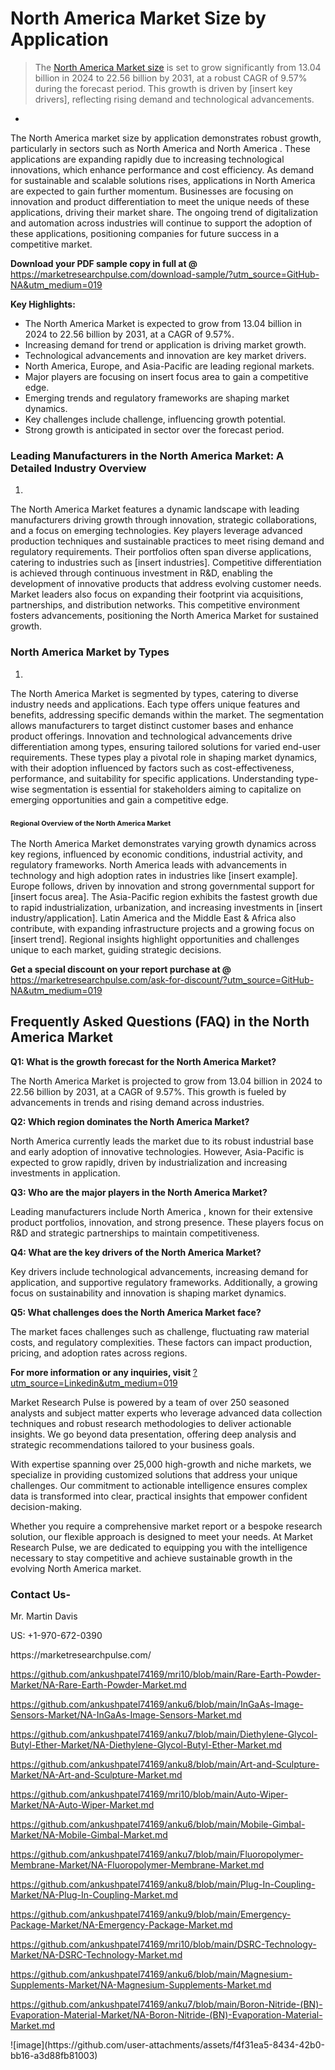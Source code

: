 <h1>North America  Market&nbsp;Size by Application</h1><blockquote><p>The <a href="https://marketresearchpulse.com/download-sample/?utm_source=GitHub-NA&amp;utm_medium=019">North America  Market size</a> is set to grow significantly from 13.04 billion in 2024 to 22.56 billion by 2031, at a robust CAGR of 9.57% during the forecast period. This growth is driven by [insert key drivers], reflecting rising demand and technological advancements.</p></blockquote><ul><li></li></ul><p>The North America  market size by application demonstrates robust growth, particularly in sectors such as North America  and North America . These applications are expanding rapidly due to increasing technological innovations, which enhance performance and cost efficiency. As demand for sustainable and scalable solutions rises, applications in North America  are expected to gain further momentum. Businesses are focusing on innovation and product differentiation to meet the unique needs of these applications, driving their market share. The ongoing trend of digitalization and automation across industries will continue to support the adoption of these applications, positioning companies for future success in a competitive market.</p><p><strong>Download your PDF sample copy in full at @ </strong><a href="https://marketresearchpulse.com/download-sample/?utm_source=GitHub-NA&amp;utm_medium=019">https://marketresearchpulse.com/download-sample/?utm_source=GitHub-NA&amp;utm_medium=019</a></p><p><strong>Key Highlights: </strong></p><ul><li>The North America  Market is expected to grow from 13.04 billion in 2024 to 22.56 billion by 2031, at a CAGR of 9.57%.</li><li>Increasing demand for trend or application is driving market growth.</li><li>Technological advancements and innovation are key market drivers.</li><li>North America, Europe, and Asia-Pacific are leading regional markets.</li><li>Major players are focusing on insert focus area to gain a competitive edge.</li><li>Emerging trends and regulatory frameworks are shaping market dynamics.</li><li>Key challenges include challenge, influencing growth potential.</li><li>Strong growth is anticipated in sector over the forecast period.</li></ul><h3>Leading Manufacturers in the North America  Market: A Detailed Industry Overview</h3><ol><li></li></ol><div class="flex max-w-full flex-col flex-grow"><div class="min-h-8 text-message flex w-full flex-col items-end gap-2 whitespace-normal break-words [.text-message+&amp;]:mt-5" dir="auto" data-message-author-role="assistant" data-message-id="fd8432e4-4910-450d-b182-61b7bfb0a01f" data-message-model-slug="gpt-4o"><div class="flex w-full flex-col gap-1 empty:hidden first:pt-[3px]"><div class="markdown prose w-full break-words dark:prose-invert light"><p>The North America  Market features a dynamic landscape with leading manufacturers driving growth through innovation, strategic collaborations, and a focus on emerging technologies. Key players leverage advanced production techniques and sustainable practices to meet rising demand and regulatory requirements. Their portfolios often span diverse applications, catering to industries such as [insert industries]. Competitive differentiation is achieved through continuous investment in R&amp;D, enabling the development of innovative products that address evolving customer needs. Market leaders also focus on expanding their footprint via acquisitions, partnerships, and distribution networks. This competitive environment fosters advancements, positioning the North America  Market for sustained growth.</p></div></div></div></div><h3>North America  Market by Types</h3><ol><li></li></ol><div class="flex max-w-full flex-col flex-grow"><div class="min-h-8 text-message flex w-full flex-col items-end gap-2 whitespace-normal break-words [.text-message+&amp;]:mt-5" dir="auto" data-message-author-role="assistant" data-message-id="084470be-0bb7-4664-bddf-5156b4f41249" data-message-model-slug="gpt-4o-mini"><div class="flex w-full flex-col gap-1 empty:hidden first:pt-[3px]"><div class="markdown prose w-full break-words dark:prose-invert light"><p>The North America  Market is segmented by types, catering to diverse industry needs and applications. Each type offers unique features and benefits, addressing specific demands within the market. The segmentation allows manufacturers to target distinct customer bases and enhance product offerings. Innovation and technological advancements drive differentiation among types, ensuring tailored solutions for varied end-user requirements. These types play a pivotal role in shaping market dynamics, with their adoption influenced by factors such as cost-effectiveness, performance, and suitability for specific applications. Understanding type-wise segmentation is essential for stakeholders aiming to capitalize on emerging opportunities and gain a competitive edge.</p></div></div></div></div><h3><span style="font-size: 11px;">Regional Overview of the North America  Market</span></h3><div class="flex max-w-full flex-col flex-grow"><div class="min-h-8 text-message flex w-full flex-col items-end gap-2 whitespace-normal break-words [.text-message+&amp;]:mt-5" dir="auto" data-message-author-role="assistant" data-message-id="e9038762-ce64-4e30-91c9-9bd413514231" data-message-model-slug="gpt-4o-mini"><div class="flex w-full flex-col gap-1 empty:hidden first:pt-[3px]"><div class="markdown prose w-full break-words dark:prose-invert light"><p>The North America  Market demonstrates varying growth dynamics across key regions, influenced by economic conditions, industrial activity, and regulatory frameworks. North America leads with advancements in technology and high adoption rates in industries like [insert example]. Europe follows, driven by innovation and strong governmental support for [insert focus area]. The Asia-Pacific region exhibits the fastest growth due to rapid industrialization, urbanization, and increasing investments in [insert industry/application]. Latin America and the Middle East &amp; Africa also contribute, with expanding infrastructure projects and a growing focus on [insert trend]. Regional insights highlight opportunities and challenges unique to each market, guiding strategic decisions.</p></div></div></div></div><p><strong>Get a special discount on your report purchase at @ </strong><a href="https://marketresearchpulse.com/ask-for-discount/?utm_source=GitHub-NA&amp;utm_medium=019">https://marketresearchpulse.com/ask-for-discount/?utm_source=GitHub-NA&amp;utm_medium=019</a></p><h2>Frequently Asked Questions (FAQ) in the North America  Market</h2><p><strong>Q1: What is the growth forecast for the North America  Market?</strong></p><p>The North America  Market is projected to grow from 13.04 billion in 2024 to 22.56 billion by 2031, at a CAGR of 9.57%. This growth is fueled by advancements in trends and rising demand across industries.</p><p><strong>Q2: Which region dominates the North America  Market?</strong></p><p>North America currently leads the market due to its robust industrial base and early adoption of innovative technologies. However, Asia-Pacific is expected to grow rapidly, driven by industrialization and increasing investments in application.</p><p><strong>Q3: Who are the major players in the North America  Market?</strong></p><p>Leading manufacturers include North America , known for their extensive product portfolios, innovation, and strong presence. These players focus on R&amp;D and strategic partnerships to maintain competitiveness.</p><p><strong>Q4: What are the key drivers of the North America  Market?</strong></p><p>Key drivers include technological advancements, increasing demand for application, and supportive regulatory frameworks. Additionally, a growing focus on sustainability and innovation is shaping market dynamics.</p><p><strong>Q5: What challenges does the North America  Market face?</strong></p><p>The market faces challenges such as challenge, fluctuating raw material costs, and regulatory complexities. These factors can impact production, pricing, and adoption rates across regions.</p><p><strong>For more information or any inquiries, visit&nbsp;</strong><a href="?utm_source=Linkedin&utm_medium=019">?utm_source=Linkedin&utm_medium=019</a></p><p>Market Research Pulse is powered by a team of over 250 seasoned analysts and subject matter experts who leverage advanced data collection techniques and robust research methodologies to deliver actionable insights. We go beyond data presentation, offering deep analysis and strategic recommendations tailored to your business goals.</p><p>With expertise spanning over 25,000 high-growth and niche markets, we specialize in providing customized solutions that address your unique challenges. Our commitment to actionable intelligence ensures complex data is transformed into clear, practical insights that empower confident decision-making.</p><p>Whether you require a comprehensive market report or a bespoke research solution, our flexible approach is designed to meet your needs. At Market Research Pulse, we are dedicated to equipping you with the intelligence necessary to stay competitive and achieve sustainable growth in the evolving North America  market.</p><h3><strong>Contact Us-</strong></h3><p>Mr. Martin Davis</p><p>US: +1-970-672-0390</p><p>https://marketresearchpulse.com/</p><p><a href="https://github.com/ankushpatel74169/mri10/blob/main/Rare-Earth-Powder-Market/NA-Rare-Earth-Powder-Market.md">https://github.com/ankushpatel74169/mri10/blob/main/Rare-Earth-Powder-Market/NA-Rare-Earth-Powder-Market.md</a></p><p><a href="https://github.com/ankushpatel74169/anku6/blob/main/InGaAs-Image-Sensors-Market/NA-InGaAs-Image-Sensors-Market.md">https://github.com/ankushpatel74169/anku6/blob/main/InGaAs-Image-Sensors-Market/NA-InGaAs-Image-Sensors-Market.md</a></p><p><a href="https://github.com/ankushpatel74169/anku7/blob/main/Diethylene-Glycol-Butyl-Ether-Market/NA-Diethylene-Glycol-Butyl-Ether-Market.md">https://github.com/ankushpatel74169/anku7/blob/main/Diethylene-Glycol-Butyl-Ether-Market/NA-Diethylene-Glycol-Butyl-Ether-Market.md</a></p><p><a href="https://github.com/ankushpatel74169/anku8/blob/main/Art-and-Sculpture-Market/NA-Art-and-Sculpture-Market.md">https://github.com/ankushpatel74169/anku8/blob/main/Art-and-Sculpture-Market/NA-Art-and-Sculpture-Market.md</a></p><p><a href="https://github.com/ankushpatel74169/mri10/blob/main/Auto-Wiper-Market/NA-Auto-Wiper-Market.md">https://github.com/ankushpatel74169/mri10/blob/main/Auto-Wiper-Market/NA-Auto-Wiper-Market.md</a></p><p><a href="https://github.com/ankushpatel74169/anku6/blob/main/Mobile-Gimbal-Market/NA-Mobile-Gimbal-Market.md">https://github.com/ankushpatel74169/anku6/blob/main/Mobile-Gimbal-Market/NA-Mobile-Gimbal-Market.md</a></p><p><a href="https://github.com/ankushpatel74169/anku7/blob/main/Fluoropolymer-Membrane-Market/NA-Fluoropolymer-Membrane-Market.md">https://github.com/ankushpatel74169/anku7/blob/main/Fluoropolymer-Membrane-Market/NA-Fluoropolymer-Membrane-Market.md</a></p><p><a href="https://github.com/ankushpatel74169/anku8/blob/main/Plug-In-Coupling-Market/NA-Plug-In-Coupling-Market.md">https://github.com/ankushpatel74169/anku8/blob/main/Plug-In-Coupling-Market/NA-Plug-In-Coupling-Market.md</a></p><p><a href="https://github.com/ankushpatel74169/anku9/blob/main/Emergency-Package-Market/NA-Emergency-Package-Market.md">https://github.com/ankushpatel74169/anku9/blob/main/Emergency-Package-Market/NA-Emergency-Package-Market.md</a></p><p><a href="https://github.com/ankushpatel74169/mri10/blob/main/DSRC-Technology-Market/NA-DSRC-Technology-Market.md">https://github.com/ankushpatel74169/mri10/blob/main/DSRC-Technology-Market/NA-DSRC-Technology-Market.md</a></p><p><a href="https://github.com/ankushpatel74169/anku6/blob/main/Magnesium-Supplements-Market/NA-Magnesium-Supplements-Market.md">https://github.com/ankushpatel74169/anku6/blob/main/Magnesium-Supplements-Market/NA-Magnesium-Supplements-Market.md</a></p><p><a href="https://github.com/ankushpatel74169/anku7/blob/main/Boron-Nitride-(BN)-Evaporation-Material-Market/NA-Boron-Nitride-(BN)-Evaporation-Material-Market.md">https://github.com/ankushpatel74169/anku7/blob/main/Boron-Nitride-(BN)-Evaporation-Material-Market/NA-Boron-Nitride-(BN)-Evaporation-Material-Market.md</a></p>
![image](https://github.com/user-attachments/assets/f4f31ea5-8434-42b0-bb16-a3d88fb81003)
